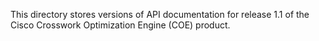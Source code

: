 This directory stores versions of API documentation for release 1.1 of the Cisco Crosswork Optimization Engine (COE) product.
